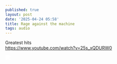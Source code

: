```yaml
---
published: true
layout: post
date: '2025-04-24 05:58'
title: Rage against the machine
tags: audio 
---
```

Greatest hits  
<https://www.youtube.com/watch?v=25s_xQDURW0>

<img src="https://lastfm.freetls.fastly.net/i/u/ar0/ee9e9636a61aae30d4658245f761a77d.jpg" style="mix-blend-mode: color-dodge;">
